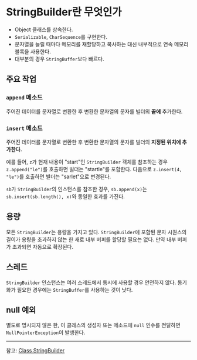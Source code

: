 # StringBuilder란 무엇인가

- Object 클래스를 상속한다.
- `Serializable`, `CharSequence`를 구현한다.
- 문자열을 늘릴 때마다 메모리를 재할당하고 복사하는 대신 내부적으로 연속 메모리 블록을 사용한다.
- 대부분의 경우 `StringBuffer`보다 빠르다.

## 주요 작업
### `append` 메소드
주어진 데이터를 문자열로 변환한 후 변환한 문자열의 문자를 빌더의 **끝에** 추가한다.
### `insert` 메소드
주어진 데이터를 문자열로 변환한 후 변환한 문자열의 문자를 빌더의 **지정된 위치에 추가한다.**

예를 들어, `z`가 현재 내용이 "start"인 `StringBuilder` 객체를 참조하는 경우 `z.append("le")`를 호출하면 빌더는 "startle"를 포함한다. 다음으로 `z.insert(4, "le")`를 호출하면 빌더는 "sarlet"으로 변경된다.

`sb`가 `StringBuilder`의 인스턴스를 참조한 경우, `sb.append(x)`는 `sb.insert(sb.length(), x)`와 동일한 효과를 가진다.

## 용량
모든 `StringBuilder`는 용량을 가지고 있다. `StringBuilder`에 포함된 문자 시퀀스의 길이가 용량을 초과하지 않는 한 새로 내부 버퍼를 할당할 필요는 없다. 만약 내부 버퍼가 초과되면 자동으로 확장된다.

## 스레드
`StringBuilder` 인스턴스는 여러 스레드에서 동시에 사용할 경우 안전하지 않다. 동기화가 필요한 경우에는 `StringBuffer`를 사용하는 것이 낫다.

## null 예외
별도로 명시되지 않은 한, 이 클래스의 생성자 또는 메소드에 `null` 인수를 전달하면 `NullPointerException`이 발생한다.

---

참고: [Class StringBuilder](https://docs.oracle.com/javase/8/docs/api/java/lang/StringBuilder.html)





